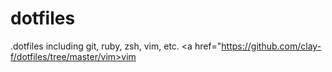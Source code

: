 # dotfiles
.dotfiles including git, ruby, zsh, vim, etc.
<a href="https://github.com/clay-f/dotfiles/tree/master/vim>vim</a>
